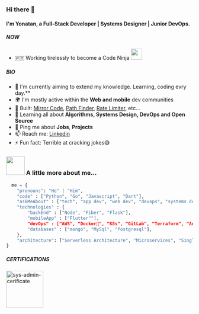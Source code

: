 ### Hi there 👋

#### I'm Yonatan, a Full-Stack Developer | Systems Designer | Junior DevOps.

##### NOW

- 🇵🇹 Working tirelessly to become a Code Ninja <img src="https://media.giphy.com/media/WUlplcMpOCEmTGBtBW/giphy.gif" width="30">

##### BIO

- 🏢 I'm currently aiming to extend my knowledge. Learning, coding evry day.**
- 🌍 I'm mostly active within the **Web and mobile** dev communities
- 🔨 Built: [Mirror Code](https://mirror-code.web.app), [Path Finder](https://pathfinder-visually.web.app/), [Rate Limiter](https://www.npmjs.com/package/simple-rate-limiter-middleware), etc…
- 🌱 Learning all about **Algorithms, Systems Design, DevOps and Open Source**
- 💬 Ping me about **Jobs**, **Projects**
- 📫 Reach me: [Linkedin](https://www.linkedin.com/in/yonatan-merkebu-16a633182/)
- ⚡️ Fun fact: Terrible at cracking jokes😅

### <img src="https://media.giphy.com/media/VgCDAzcKvsR6OM0uWg/giphy.gif" width="50"> A little more about me...  

```python
  me = {
    "pronouns": "He" | "Him",
    "code" : ["Python", "Go", "Javascript", "Dart"],
    "askMeAbout" : ["tech", "app dev", "web dev", "devops", "systems design"],
    "technologies" : {
        "backEnd" : ["Node", "Fiber", "Flask"],
        "mobileApp" : ["Flutter""],
        "devOps" : ["AWS", "Docker🐳", "K8s", "GitLab", "Terraform", "Ansible"],
        "databases" : ["mongo", "MySql", "Postgresql"],
    },
    "architecture": ["Serverless Architecture", "Microservices", "Single page applications"],
}
```

##### CERTIFICATIONS
<img src="https://user-images.githubusercontent.com/61096394/186869309-89cfa1a2-381a-460f-9ef1-b1793995b14f.PNG" alt="sys-admin-cerificate" width="100">
